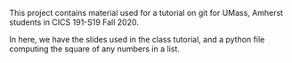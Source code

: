 This project contains material used for a tutorial on git for UMass, Amherst students in CICS 191-S19 Fall 2020.

In here, we have the slides used in the class tutorial, and a python file computing the square of any numbers in a list.

